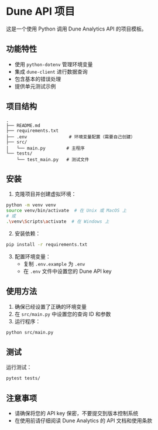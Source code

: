 # Dune API 项目

这是一个使用 Python 调用 Dune Analytics API 的项目模板。

## 功能特性

- 使用 `python-dotenv` 管理环境变量
- 集成 `dune-client` 进行数据查询
- 包含基本的错误处理
- 提供单元测试示例

## 项目结构

```
.
├── README.md
├── requirements.txt
├── .env                # 环境变量配置（需要自己创建）
├── src/
│   └── main.py        # 主程序
└── tests/
    └── test_main.py   # 测试文件
```

## 安装

1. 克隆项目并创建虚拟环境：

```bash
python -m venv venv
source venv/bin/activate  # 在 Unix 或 MacOS 上
# 或
.\venv\Scripts\activate  # 在 Windows 上
```

2. 安装依赖：

```bash
pip install -r requirements.txt
```

3. 配置环境变量：
   - 复制 `.env.example` 为 `.env`
   - 在 `.env` 文件中设置您的 Dune API key

## 使用方法

1. 确保已经设置了正确的环境变量
2. 在 `src/main.py` 中设置您的查询 ID 和参数
3. 运行程序：

```bash
python src/main.py
```

## 测试

运行测试：

```bash
pytest tests/
```

## 注意事项

- 请确保将您的 API key 保密，不要提交到版本控制系统
- 在使用前请仔细阅读 Dune Analytics 的 API 文档和使用条款
